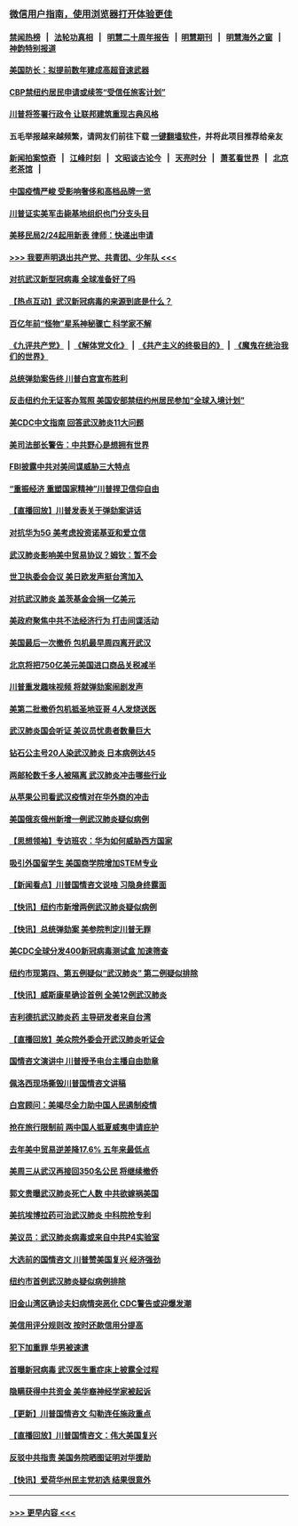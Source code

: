 ### [微信用户指南，使用浏览器打开体验更佳](https://github.com/gfw-breaker/banned-news1/blob/master/indexes/wechat-guide.md?t=0)
#### [禁闻热榜](热点新闻.md?t=0)  &nbsp;&nbsp;|&nbsp;&nbsp; [法轮功真相](https://github.com/gfw-breaker/truth/blob/master/README.md?t=0) &nbsp;&nbsp;|&nbsp;&nbsp; [明慧二十周年报告](https://github.com/gfw-breaker/mh-reports/blob/master/README.md?t=0) &nbsp;&nbsp;|&nbsp;&nbsp;[明慧期刊](https://github.com/gfw-breaker/mh-qikan) &nbsp;&nbsp;|&nbsp;&nbsp; [明慧海外之窗](https://github.com/gfw-breaker/mh-news/blob/master/README.md?t=0) &nbsp;&nbsp;|&nbsp;&nbsp; [神韵特别报道](https://github.com/gfw-breaker/mh-news/blob/master/shenyun.md?t=0)
#### [美国防长：拟提前数年建成高超音速武器](../pages/nsc412/n11850959.md?t=02071622) 
#### [CBP禁纽约居民申请或续签“受信任旅客计划”](../pages/nsc412/n11850857.md?t=02071622) 
#### [川普将签署行政令 让联邦建筑重现古典风格](../pages/nsc412/n11850654.md?t=02071622) 
#### 五毛举报越来越频繁，请网友们前往下载 [一键翻墙软件](https://github.com/gfw-breaker/ssr-accounts)，并将此项目推荐给亲友
#### [新闻拍案惊奇](https://github.com/gfw-breaker/banned-news1/blob/master/pages/link4.md) &nbsp;&nbsp;|&nbsp;&nbsp; [江峰时刻](https://github.com/gfw-breaker/banned-news1/blob/master/pages/link4.md) &nbsp;&nbsp;|&nbsp;&nbsp; [文昭谈古论今](https://github.com/gfw-breaker/banned-news1/blob/master/pages/link4.md) &nbsp;&nbsp;|&nbsp;&nbsp; [天亮时分](https://github.com/gfw-breaker/banned-news1/blob/master/pages/link4.md) &nbsp;&nbsp;|&nbsp;&nbsp; [萧茗看世界](https://github.com/gfw-breaker/banned-news1/blob/master/pages/link4.md) &nbsp;&nbsp;|&nbsp;&nbsp; [北京老茶馆](https://github.com/gfw-breaker/banned-news1/blob/master/pages/link4.md) &nbsp;&nbsp;|&nbsp;&nbsp; 
#### [中国疫情严峻 受影响奢侈和高档品牌一览](../pages/nsc412/n11850319.md?t=02071622) 
#### [川普证实美军击毙基地组织也门分支头目](../pages/nsc412/n11850383.md?t=02071622) 
#### [美移民局2/24起用新表 律师：快递出申请](../pages/nsc412/n11848220.md?t=02071622) 
#### [>>> 我要声明退出共产党、共青团、少年队 <<<](https://github.com/begood0513/goodnews/blob/master/quit/letter.md) 
#### [对抗武汉新型冠病毒 全球准备好了吗](../pages/nsc412/n11850142.md?t=02071622) 
#### [【热点互动】武汉新冠病毒的来源到底是什么？](../pages/nsc412/n11849749.md?t=02071622) 
#### [百亿年前“怪物”星系神秘骤亡 科学家不解](../pages/nsc412/n11849863.md?t=02071622) 
#### [《九评共产党》](https://github.com/begood0513/9ping.md/blob/master/README.md) &nbsp;|&nbsp; [《解体党文化》](../../../../jtdwh.md/blob/master/README.md)  &nbsp;|&nbsp; [《共产主义的终极目的》](../../../../gczydzjmd.md/blob/master/README.md) &nbsp;|&nbsp; [《魔鬼在统治我们的世界》](../../../../mgztzwmdsj.md/blob/master/README.md) 
#### [总统弹劾案告终 川普白宫宣布胜利](../pages/nsc412/n11849985.md?t=02071622) 
#### [反击纽约允无证客办驾照  美国安部禁纽约州居民参加“全球入境计划”](../pages/nsc412/n11849828.md?t=02071622) 
#### [美CDC中文指南 回答武汉肺炎11大问题](../pages/nsc412/n11849703.md?t=02071622) 
#### [美司法部长警告：中共野心是想拥有世界](../pages/nsc412/n11849769.md?t=02071622) 
#### [FBI披露中共对美间谍威胁三大特点](../pages/nsc412/n11849700.md?t=02071622) 
#### [“重振经济 重塑国家精神”川普捍卫信仰自由](../pages/nsc412/n11849641.md?t=02071622) 
#### [【直播回放】川普发表关于弹劾案讲话](../pages/nsc412/n11849472.md?t=02071622) 
#### [对抗华为5G 美考虑投资诺基亚和爱立信](../pages/nsc412/n11849510.md?t=02071622) 
#### [武汉肺炎影响美中贸易协议？姆钦：暂不会](../pages/nsc412/n11849497.md?t=02071622) 
#### [世卫执委会会议 美日欧发声挺台湾加入](../pages/nsc412/n11849433.md?t=02071622) 
#### [对抗武汉肺炎 盖茨基金会捐一亿美元](../pages/nsc412/n11848953.md?t=02071622) 
#### [美政府聚焦中共不法经济行为 打击间谍活动](../pages/nsc412/n11849322.md?t=02071622) 
#### [美国最后一次撤侨 包机最早周四离开武汉](../pages/nsc412/n11849395.md?t=02071622) 
#### [北京将把750亿美元美国进口商品关税减半](../pages/nsc412/n11848896.md?t=02071622) 
#### [川普重发趣味视频 将就弹劾案闹剧发声](../pages/nsc412/n11848715.md?t=02071622) 
#### [美第二批撤侨包机抵圣地亚哥 4人发烧送医](../pages/nsc412/n11847923.md?t=02071622) 
#### [武汉肺炎国会听证 美议员忧患者数量巨大](../pages/nsc412/n11844851.md?t=02071622) 
#### [钻石公主号20人染武汉肺炎 日本病例达45](../pages/nsc412/n11847823.md?t=02071622) 
#### [两邮轮数千多人被隔离 武汉肺炎冲击哪些行业](../pages/nsc412/n11847456.md?t=02071622) 
#### [从苹果公司看武汉疫情对在华外商的冲击](../pages/nsc412/n11847586.md?t=02071622) 
#### [美国俄亥俄州新增一例武汉肺炎疑似病例](../pages/nsc412/n11847714.md?t=02071622) 
#### [【思想领袖】专访班农：华为如何威胁西方国家](../pages/nsc412/n11847306.md?t=02071622) 
#### [吸引外国留学生 美国商学院增加STEM专业](../pages/nsc412/n11847417.md?t=02071622) 
#### [【新闻看点】川普国情咨文说啥 习隐身终露面](../pages/nsc412/n11847016.md?t=02071622) 
#### [【快讯】纽约市新增两例武汉肺炎疑似病例](../pages/nsc412/n11847250.md?t=02071622) 
#### [【快讯】总统弹劾案 美参院判定川普无罪](../pages/nsc412/n11847316.md?t=02071622) 
#### [美CDC全球分发400新冠病毒测试盒 加速筛查](../pages/nsc412/n11847260.md?t=02071622) 
#### [纽约市现第四、第五例疑似“武汉肺炎”   第二例疑似排除](../pages/nsc412/n11847332.md?t=02071622) 
#### [【快讯】威斯康星确诊首例 全美12例武汉肺炎](../pages/nsc412/n11847162.md?t=02071622) 
#### [吉利德抗武汉肺炎药 主导研发者来自台湾](../pages/nsc412/n11847064.md?t=02071622) 
#### [【直播回放】美众院外委会开武汉肺炎听证会](../pages/nsc412/n11846727.md?t=02071622) 
#### [国情咨文演讲中 川普授予电台主播自由勋章](../pages/nsc412/n11846815.md?t=02071622) 
#### [佩洛西现场撕毁川普国情咨文讲稿](../pages/nsc412/n11846724.md?t=02071622) 
#### [白宫顾问：美竭尽全力助中国人民遏制疫情](../pages/nsc412/n11846756.md?t=02071622) 
#### [抢在旅行限制前 两中国人抵夏威夷申请庇护](../pages/nsc412/n11846866.md?t=02071622) 
#### [去年美中贸易逆差降17.6% 五年来最低点](../pages/nsc412/n11846755.md?t=02071622) 
#### [美周三从武汉再接回350名公民 将继续撤侨](../pages/nsc412/n11846705.md?t=02071622) 
#### [郭文贵曝武汉肺炎死亡人数 中共欲嫁祸美国](../pages/nsc412/n11846240.md?t=02071622) 
#### [美抗埃博拉药可治武汉肺炎 中科院抢专利](../pages/nsc412/n11846409.md?t=02071622) 
#### [美议员：武汉肺炎病毒或来自中共P4实验室](../pages/nsc412/n11846043.md?t=02071622) 
#### [大选前的国情咨文 川普赞美国复兴 经济强劲](../pages/nsc412/n11845526.md?t=02071622) 
#### [纽约市首例武汉肺炎疑似病例排除](../pages/nsc412/n11844989.md?t=02071622) 
#### [旧金山湾区确诊夫妇病情突恶化 CDC警告或迎爆发潮](../pages/nsc412/n11845730.md?t=02071622) 
#### [美信用评分规则改  按时还款信用分提高](../pages/nsc412/n11845488.md?t=02071622) 
#### [犯下加重罪 华男被速遣](../pages/nsc412/n11845476.md?t=02071622) 
#### [首曝新冠病毒 武汉医生重症床上披露全过程](../pages/nsc412/n11845150.md?t=02071622) 
#### [隐瞒获得中共资金 美华裔神经学家被起诉](../pages/nsc412/n11844879.md?t=02071622) 
#### [【更新】川普国情咨文 勾勒连任施政重点](../pages/nsc412/n11845223.md?t=02071622) 
#### [【直播回放】川普国情咨文：伟大美国复兴](../pages/nsc412/n11842079.md?t=02071622) 
#### [反驳中共指责 美国务院晒图证明对华援助](../pages/nsc412/n11844859.md?t=02071622) 
#### [【快讯】爱荷华州民主党初选 结果很意外](../pages/nsc412/n11844878.md?t=02071622) 

----
#### [ >>> 更早内容 <<< ](../indexes/nsc412-earlier.md)
